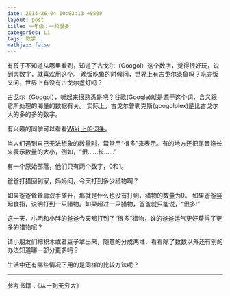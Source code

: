```yaml
---
date: 2014-26-04 10:03:13 +0800
layout: post
title: 一年级：一和很多
categories: L1
tags: 教学
mathjax: false
---
```


有孩子不知道从哪里看到，知道了古戈尔（Googol）这个数字，觉得很好玩，说到大数字，就喜欢用这个。
晚饭吃鱼的时候问，世界上有古戈尔条鱼吗？吃完饭又问，世界上有没有古戈尔盏灯吗？

古戈尔（Googol），听起来很熟悉是吧？谷歌(Google)就是源于这个词，含义跟它所处理的海量的数据有关。
实际上，古戈尔普勒克斯(googolplex)是比古戈尔大的多的多的数字。

有兴趣的同学可以看看[Wiki 上的词条](http://zh.wikipedia.org/wiki/%E5%8F%A4%E6%88%88%E7%88%BE%E6%99%AE%E5%8B%92%E5%85%8B%E6%96%AF)。

当人们遇到自己无法想象的数量时，常常用“很多”来表示。有的地方还把尾音拖长来表示数量的大小，例如，“很……长……”

有一个原始部落，他们只有两个数字，0和1。

爸爸打猎回到家，妈妈问，今天打到多少猎物啊？

如果爸爸耸耸肩双手摊开，那就是什么也没有打到，猎物的数量为0。
如果爸爸竖起食指，说明打到一只猎物。如果超过一只猎物，爸爸就只能说，“很多!”

这一天，小明和小胖的爸爸今天都打到了“很多”猎物，谁的爸爸运气更好获得了更多的猎物呢？

请小朋友们把积木或者豆子拿出来，随意的分成两堆，看看除了数数以外还有别的办法知道哪一部分更多吗？

生活中还有哪些情况下用的是同样的比较方法呢？

***

参考书籍：《从一到无穷大》
